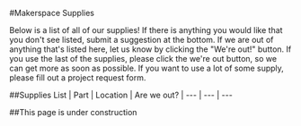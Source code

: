 #Makerspace Supplies

Below is a list of all of our supplies! If there is anything you would like that you don't see listed, submit a suggestion at the bottom. If we are out of anything that's listed here, let us know by clicking the "We're out!" button. If you use the last of the supplies, please click the we're out button, so we can get more as soon as possible. If you want to use a lot of some supply, please fill out a project request form.

##Supplies List
| Part | Location | Are we out? |
--- | --- | ---


##This page is under construction

